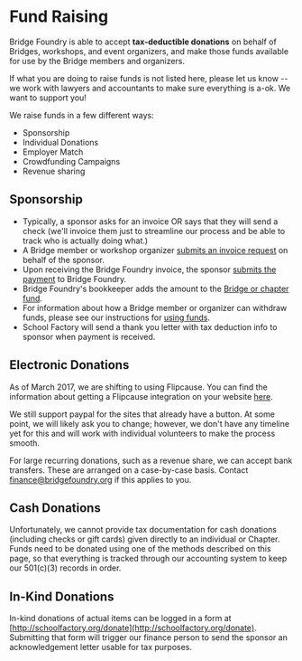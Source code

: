 # Fund Raising
Bridge Foundry is able to accept **tax-deductible donations** on behalf of Bridges, workshops, and event organizers, and make those funds available for use by the Bridge members and organizers. 

If what you are doing to raise funds is not listed here, please let us know -- we work with lawyers and accountants to make sure everything is a-ok. We want to support you!

We raise funds in a few different ways:
* Sponsorship 
* Individual Donations
* Employer Match
* Crowdfunding Campaigns
* Revenue sharing

## Sponsorship
- Typically, a sponsor asks for an invoice OR says that they will send a check (we'll invoice them just to streamline our process and be able to track who is actually doing what.)
- A Bridge member or workshop organizer [submits an invoice request](request-invoice.md) on behalf of the sponsor.
- Upon receiving the Bridge Foundry invoice, the sponsor [submits the payment](submit-payment.md) to Bridge Foundry.
- Bridge Foundry's bookkeeper adds the amount to the [Bridge or chapter fund](../monitoring-your-funds.md).
- For information about how a Bridge member or organizer can withdraw funds, please see our instructions for [using funds](../using-funds).
- School Factory will send a thank you letter with tax deduction info to sponsor when payment is received.

## Electronic Donations
As of March 2017, we are shifting to using Flipcause.  You can find the information about getting a Flipcause integration on your website [here](online-donations.md).

We still support paypal for the sites that already have a button.  At some point, we will likely ask you to change; however, we don't have any timeline yet for this and will work with individual volunteers to make the process smooth. 

For large recurring donations, such as a revenue share, we can accept bank transfers. These are arranged on a case-by-case basis.  Contact finance@bridgefoundry.org if this applies to you.


## Cash Donations
Unfortunately, we cannot provide tax documentation for cash donations (including checks or gift cards) given directly to an individual or Chapter. Funds need to be donated using one of the methods described on this page, so that everything is tracked through our accounting system to keep our 501(c)(3) records in order.  

## In-Kind Donations
In-kind donations of actual items can be logged in a form at [http://schoolfactory.org/donate](http://schoolfactory.org/donate). Submitting that form will trigger our finance person to send the sponsor an acknowledgement letter usable for tax purposes.
